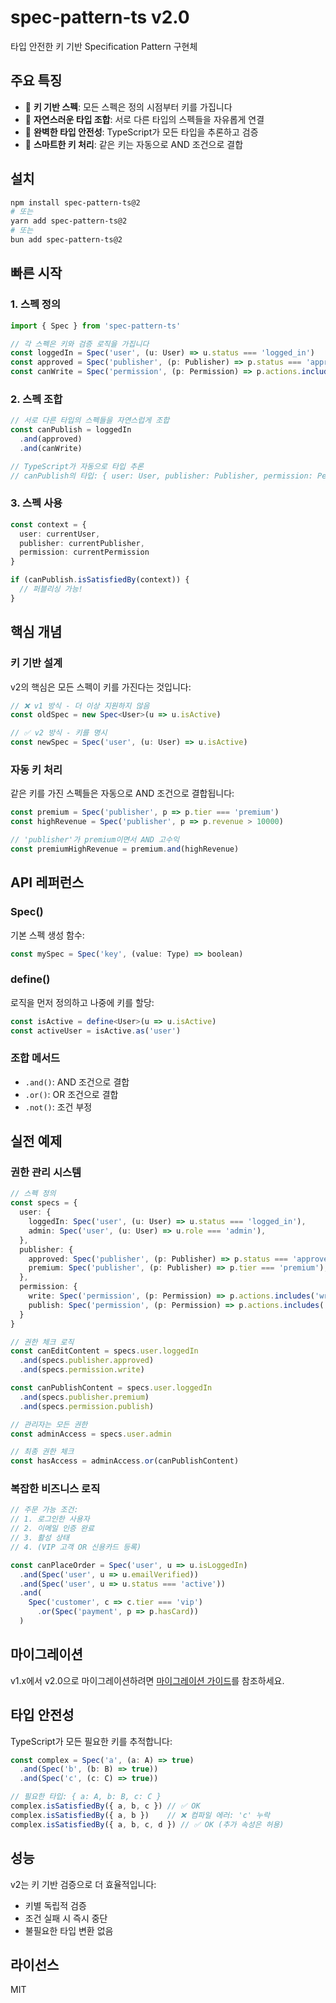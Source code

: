 # spec-pattern-ts v2.0

타입 안전한 키 기반 Specification Pattern 구현체

## 주요 특징

- 🔑 **키 기반 스펙**: 모든 스펙은 정의 시점부터 키를 가집니다
- 🔗 **자연스러운 타입 조합**: 서로 다른 타입의 스펙들을 자유롭게 연결
- 🎯 **완벽한 타입 안전성**: TypeScript가 모든 타입을 추론하고 검증
- 🧩 **스마트한 키 처리**: 같은 키는 자동으로 AND 조건으로 결합

## 설치

```bash
npm install spec-pattern-ts@2
# 또는
yarn add spec-pattern-ts@2
# 또는
bun add spec-pattern-ts@2
```

## 빠른 시작

### 1. 스펙 정의

```typescript
import { Spec } from 'spec-pattern-ts'

// 각 스펙은 키와 검증 로직을 가집니다
const loggedIn = Spec('user', (u: User) => u.status === 'logged_in')
const approved = Spec('publisher', (p: Publisher) => p.status === 'approved')
const canWrite = Spec('permission', (p: Permission) => p.actions.includes('write'))
```

### 2. 스펙 조합

```typescript
// 서로 다른 타입의 스펙들을 자연스럽게 조합
const canPublish = loggedIn
  .and(approved)
  .and(canWrite)

// TypeScript가 자동으로 타입 추론
// canPublish의 타입: { user: User, publisher: Publisher, permission: Permission }
```

### 3. 스펙 사용

```typescript
const context = {
  user: currentUser,
  publisher: currentPublisher,
  permission: currentPermission
}

if (canPublish.isSatisfiedBy(context)) {
  // 퍼블리싱 가능!
}
```

## 핵심 개념

### 키 기반 설계

v2의 핵심은 모든 스펙이 키를 가진다는 것입니다:

```typescript
// ❌ v1 방식 - 더 이상 지원하지 않음
const oldSpec = new Spec<User>(u => u.isActive)

// ✅ v2 방식 - 키를 명시
const newSpec = Spec('user', (u: User) => u.isActive)
```

### 자동 키 처리

같은 키를 가진 스펙들은 자동으로 AND 조건으로 결합됩니다:

```typescript
const premium = Spec('publisher', p => p.tier === 'premium')
const highRevenue = Spec('publisher', p => p.revenue > 10000)

// 'publisher'가 premium이면서 AND 고수익
const premiumHighRevenue = premium.and(highRevenue)
```

## API 레퍼런스

### Spec()

기본 스펙 생성 함수:

```typescript
const mySpec = Spec('key', (value: Type) => boolean)
```

### define()

로직을 먼저 정의하고 나중에 키를 할당:

```typescript
const isActive = define<User>(u => u.isActive)
const activeUser = isActive.as('user')
```

### 조합 메서드

- `.and()`: AND 조건으로 결합
- `.or()`: OR 조건으로 결합  
- `.not()`: 조건 부정

## 실전 예제

### 권한 관리 시스템

```typescript
// 스펙 정의
const specs = {
  user: {
    loggedIn: Spec('user', (u: User) => u.status === 'logged_in'),
    admin: Spec('user', (u: User) => u.role === 'admin'),
  },
  publisher: {
    approved: Spec('publisher', (p: Publisher) => p.status === 'approved'),
    premium: Spec('publisher', (p: Publisher) => p.tier === 'premium'),
  },
  permission: {
    write: Spec('permission', (p: Permission) => p.actions.includes('write')),
    publish: Spec('permission', (p: Permission) => p.actions.includes('publish')),
  }
}

// 권한 체크 로직
const canEditContent = specs.user.loggedIn
  .and(specs.publisher.approved)
  .and(specs.permission.write)

const canPublishContent = specs.user.loggedIn
  .and(specs.publisher.premium)
  .and(specs.permission.publish)

// 관리자는 모든 권한
const adminAccess = specs.user.admin

// 최종 권한 체크
const hasAccess = adminAccess.or(canPublishContent)
```

### 복잡한 비즈니스 로직

```typescript
// 주문 가능 조건:
// 1. 로그인한 사용자
// 2. 이메일 인증 완료
// 3. 활성 상태
// 4. (VIP 고객 OR 신용카드 등록)

const canPlaceOrder = Spec('user', u => u.isLoggedIn)
  .and(Spec('user', u => u.emailVerified))
  .and(Spec('user', u => u.status === 'active'))
  .and(
    Spec('customer', c => c.tier === 'vip')
      .or(Spec('payment', p => p.hasCard))
  )
```

## 마이그레이션

v1.x에서 v2.0으로 마이그레이션하려면 [마이그레이션 가이드](./MIGRATION-GUIDE.md)를 참조하세요.

## 타입 안전성

TypeScript가 모든 필요한 키를 추적합니다:

```typescript
const complex = Spec('a', (a: A) => true)
  .and(Spec('b', (b: B) => true))
  .and(Spec('c', (c: C) => true))

// 필요한 타입: { a: A, b: B, c: C }
complex.isSatisfiedBy({ a, b, c }) // ✅ OK
complex.isSatisfiedBy({ a, b })    // ❌ 컴파일 에러: 'c' 누락
complex.isSatisfiedBy({ a, b, c, d }) // ✅ OK (추가 속성은 허용)
```

## 성능

v2는 키 기반 검증으로 더 효율적입니다:

- 키별 독립적 검증
- 조건 실패 시 즉시 중단
- 불필요한 타입 변환 없음

## 라이선스

MIT